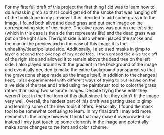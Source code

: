For my first full draft of this project the first thing I did was to learn how to do a mask in gimp so that I could get rid of the smoke that was hanging off of the tombstone in my preview. I then decided to add some grass into the image. I found both alive and dead grass and put each image on the corresponding side of the image. The alive grass was put on the left side (which in this case is the side that represents life) and the dead grass was put on the right side. The right side is also where I placed the smoke and the man in the preview and in the case of this image it is the unhealthy/dead/polluted side. Additionally, I also used masks in gimp to layer a second tree overtop of my dead tree. I then erased the alive tree off of the right side and allowed it to remain above the dead tree on the left side. I also played around with the gradient in the background of the image and eventually decided to make the entire background transparent so that the gravestone shape made up the image itself. In addition to the changes I kept, I also experimented with different ways of trying to put leaves on the alive side of the tree and I tried using the paintbrush tool to color the grass rather than using two separate images. Despite trying these edits they weren’t kept in the final form of this draft since I felt they didn’t fit the image very well. Overall, the hardest part of this draft was getting used to gimp and learning some of the new tools it offers. Personally, I found the mask tool to be somewhat confusing to learn. In my final draft I may add more elements to the image however I think that may make it overcrowded so instead I may just touch up some elements in the image and potentially make some changes to the font and color scheme.

